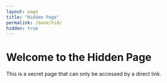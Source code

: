 ```yaml
---
layout: page
title: "Hidden Page"
permalink: /bane/hid/
hidden: true
---
```


# Welcome to the Hidden Page
This is a secret page that can only be accessed by a direct link.